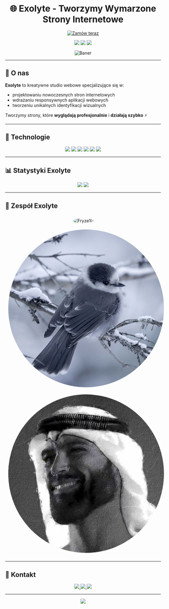 <h1 align="center">🌐 Exolyte - Tworzymy Wymarzone Strony Internetowe</h1>

<p align="center">
  <a href="https://exolyte.pl/order/?now" target="_blank">
    <img src="https://img.shields.io/badge/Zamów_swoją_stronę_już_teraz-7B2FF7?style=for-the-badge&logo=internet-explorer&logoColor=white" alt="Zamów teraz">
  </a>
</p>

<p align="center">
  <img src="https://img.shields.io/badge/Status-Aktywne-7B2FF7?style=for-the-badge">
  <img src="https://img.shields.io/badge/Wersja-1.0-F107A3?style=for-the-badge">
  <img src="https://img.shields.io/badge/Made_with-Exolyte-black?style=for-the-badge">
</p>

<p align="center">
  <img src="assets/baner.png" width="200" alt="Baner" />
</p>

---

## 🚀 O nas
**Exolyte** to kreatywne studio webowe specjalizujące się w:  
- projektowaniu nowoczesnych stron internetowych  
- wdrażaniu responsywnych aplikacji webowych  
- tworzeniu unikalnych identyfikacji wizualnych  

Tworzymy strony, które **wyglądają profesjonalnie** i **działają szybko** ⚡

---

## 🧠 Technologie
<p align="center">
  <img src="https://img.shields.io/badge/HTML5-E34F26?style=for-the-badge&logo=html5&logoColor=white">
  <img src="https://img.shields.io/badge/CSS3-1572B6?style=for-the-badge&logo=css3&logoColor=white">
  <img src="https://img.shields.io/badge/JavaScript-F7DF1E?style=for-the-badge&logo=javascript&logoColor=black">
  <img src="https://img.shields.io/badge/React-61DAFB?style=for-the-badge&logo=react&logoColor=black">
  <img src="https://img.shields.io/badge/Tailwind-38B2AC?style=for-the-badge&logo=tailwindcss&logoColor=white">
  <img src="https://img.shields.io/badge/Node.js-43853D?style=for-the-badge&logo=node.js&logoColor=white">
</p>

---

## 📊 Statystyki Exolyte
<p align="center">
  <img src="https://img.shields.io/badge/Łączny_czas_kodowania-4500h-7B2FF7?style=for-the-badge">
  <img src="https://img.shields.io/badge/Stron_zrobionych-120+-F107A3?style=for-the-badge">
</p>

---

## 👥 Zespół Exolyte

<p align="center">
  <img src="assets/fryze10.png" alt="Fryze10" style="border-radius:50%; margin:10px;">
  <img src="assets/acarto.png" alt="Acarto" style="border-radius:50%; margin:10px;">
  <img src="assets/cezary19.png" alt="Cezary19" style="border-radius:50%; margin:10px;">
</p>

---

## 🔗 Kontakt
<p align="center">
  <a href="https://facebook.com/exolyte" target="_blank">
    <img src="https://img.shields.io/badge/Facebook-1877F2?style=for-the-badge&logo=facebook&logoColor=white">
  </a>
  <a href="https://discord.gg/example" target="_blank">
    <img src="https://img.shields.io/badge/Discord-7289DA?style=for-the-badge&logo=discord&logoColor=white">
  </a>
  <a href="https://exolyte.pl" target="_blank">
    <img src="https://img.shields.io/badge/Strona_Exolyte-7B2FF7?style=for-the-badge&logo=google-chrome&logoColor=white">
  </a>
</p>

---

<p align="center">
  <img src="https://komarev.com/ghpvc/?username=Exolyte&color=7B2FF7&style=for-the-badge&label=Odwiedziny+profilu">
</p>
